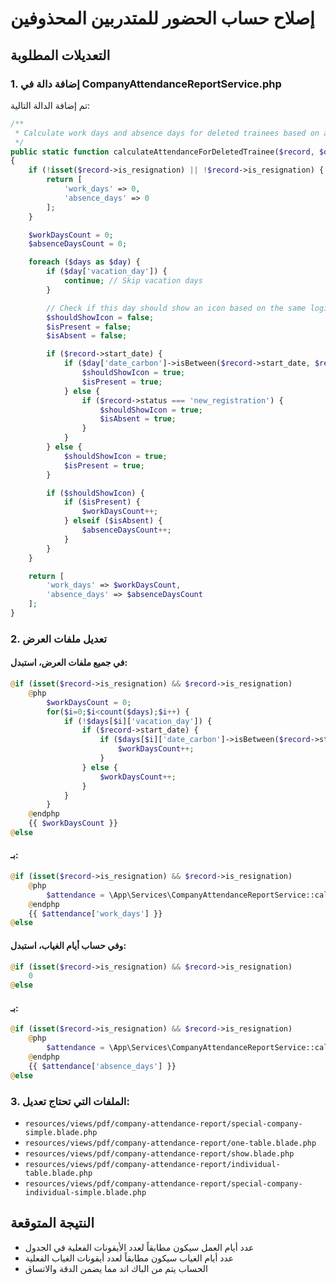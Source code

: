 # إصلاح حساب الحضور للمتدربين المحذوفين

## التعديلات المطلوبة

### 1. إضافة دالة في CompanyAttendanceReportService.php
تم إضافة الدالة التالية:

```php
/**
 * Calculate work days and absence days for deleted trainees based on actual icons
 */
public static function calculateAttendanceForDeletedTrainee($record, $days)
{
    if (!isset($record->is_resignation) || !$record->is_resignation) {
        return [
            'work_days' => 0,
            'absence_days' => 0
        ];
    }

    $workDaysCount = 0;
    $absenceDaysCount = 0;

    foreach ($days as $day) {
        if ($day['vacation_day']) {
            continue; // Skip vacation days
        }

        // Check if this day should show an icon based on the same logic used in the view
        $shouldShowIcon = false;
        $isPresent = false;
        $isAbsent = false;

        if ($record->start_date) {
            if ($day['date_carbon']->isBetween($record->start_date, $record->end_date)) {
                $shouldShowIcon = true;
                $isPresent = true;
            } else {
                if ($record->status === 'new_registration') {
                    $shouldShowIcon = true;
                    $isAbsent = true;
                }
            }
        } else {
            $shouldShowIcon = true;
            $isPresent = true;
        }

        if ($shouldShowIcon) {
            if ($isPresent) {
                $workDaysCount++;
            } elseif ($isAbsent) {
                $absenceDaysCount++;
            }
        }
    }

    return [
        'work_days' => $workDaysCount,
        'absence_days' => $absenceDaysCount
    ];
}
```

### 2. تعديل ملفات العرض

#### في جميع ملفات العرض، استبدل:
```php
@if (isset($record->is_resignation) && $record->is_resignation)
    @php
        $workDaysCount = 0;
        for($i=0;$i<count($days);$i++) {
            if (!$days[$i]['vacation_day']) {
                if ($record->start_date) {
                    if ($days[$i]['date_carbon']->isBetween($record->start_date, $record->end_date)) {
                        $workDaysCount++;
                    }
                } else {
                    $workDaysCount++;
                }
            }
        }
    @endphp
    {{ $workDaysCount }}
@else
```

#### بـ:
```php
@if (isset($record->is_resignation) && $record->is_resignation)
    @php
        $attendance = \App\Services\CompanyAttendanceReportService::calculateAttendanceForDeletedTrainee($record, $days);
    @endphp
    {{ $attendance['work_days'] }}
@else
```

#### وفي حساب أيام الغياب، استبدل:
```php
@if (isset($record->is_resignation) && $record->is_resignation)
    0
@else
```

#### بـ:
```php
@if (isset($record->is_resignation) && $record->is_resignation)
    @php
        $attendance = \App\Services\CompanyAttendanceReportService::calculateAttendanceForDeletedTrainee($record, $days);
    @endphp
    {{ $attendance['absence_days'] }}
@else
```

### 3. الملفات التي تحتاج تعديل:
- `resources/views/pdf/company-attendance-report/special-company-simple.blade.php`
- `resources/views/pdf/company-attendance-report/one-table.blade.php`
- `resources/views/pdf/company-attendance-report/show.blade.php`
- `resources/views/pdf/company-attendance-report/individual-table.blade.php`
- `resources/views/pdf/company-attendance-report/special-company-individual-simple.blade.php`

## النتيجة المتوقعة
- عدد أيام العمل سيكون مطابقاً لعدد الأيقونات الفعلية في الجدول
- عدد أيام الغياب سيكون مطابقاً لعدد أيقونات الغياب الفعلية
- الحساب يتم من الباك اند مما يضمن الدقة والاتساق
